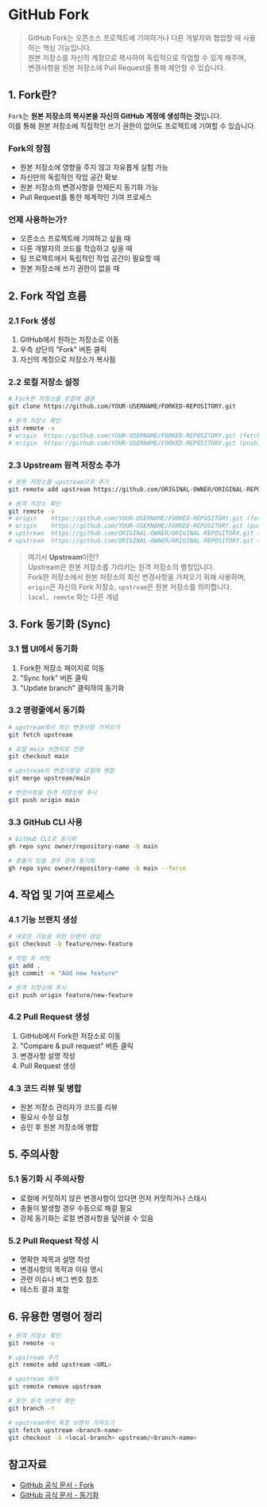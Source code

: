 # GitHub Fork

> GitHub Fork는 오픈소스 프로젝트에 기여하거나 다른 개발자와 협업할 때 사용하는 핵심 기능입니다.  
> 원본 저장소를 자신의 계정으로 복사하여 독립적으로 작업할 수 있게 해주며,  
> 변경사항을 원본 저장소에 Pull Request를 통해 제안할 수 있습니다.  

## 1. Fork란?

`Fork`는 **원본 저장소의 복사본을 자신의 GitHub 계정에 생성하는 것**입니다.  
이를 통해 원본 저장소에 직접적인 쓰기 권한이 없어도 프로젝트에 기여할 수 있습니다.

### Fork의 장점

* 원본 저장소에 영향을 주지 않고 자유롭게 실험 가능
* 자신만의 독립적인 작업 공간 확보
* 원본 저장소의 변경사항을 언제든지 동기화 가능
* Pull Request를 통한 체계적인 기여 프로세스

### 언제 사용하는가?

* 오픈소스 프로젝트에 기여하고 싶을 때
* 다른 개발자의 코드를 학습하고 싶을 때
* 팀 프로젝트에서 독립적인 작업 공간이 필요할 때
* 원본 저장소에 쓰기 권한이 없을 때

## 2. Fork 작업 흐름

### 2.1 Fork 생성

1. GitHub에서 원하는 저장소로 이동
2. 우측 상단의 "Fork" 버튼 클릭
3. 자신의 계정으로 저장소가 복사됨

### 2.2 로컬 저장소 설정

```bash
# Fork한 저장소를 로컬에 클론
git clone https://github.com/YOUR-USERNAME/FORKED-REPOSITORY.git

# 원격 저장소 확인
git remote -v
# origin  https://github.com/YOUR-USERNAME/FORKED-REPOSITORY.git (fetch)
# origin  https://github.com/YOUR-USERNAME/FORKED-REPOSITORY.git (push)
```

### 2.3 Upstream 원격 저장소 추가

```bash
# 원본 저장소를 upstream으로 추가
git remote add upstream https://github.com/ORIGINAL-OWNER/ORIGINAL-REPOSITORY.git

# 원격 저장소 확인
git remote -v
# origin    https://github.com/YOUR-USERNAME/FORKED-REPOSITORY.git (fetch)
# origin    https://github.com/YOUR-USERNAME/FORKED-REPOSITORY.git (push)
# upstream  https://github.com/ORIGINAL-OWNER/ORIGINAL-REPOSITORY.git (fetch)
# upstream  https://github.com/ORIGINAL-OWNER/ORIGINAL-REPOSITORY.git (push)
```

> 여기서 **Upstream**이란?  
> Upstream은 원본 저장소를 가리키는 원격 저장소의 별칭입니다.  
> Fork한 저장소에서 원본 저장소의 최신 변경사항을 가져오기 위해 사용하며,  
> `origin`은 자신의 Fork 저장소, `upstream`은 원본 저장소를 의미합니다.  
> `local, remote` 와는 다른 개념

## 3. Fork 동기화 (Sync)

### 3.1 웹 UI에서 동기화

1. Fork한 저장소 페이지로 이동
2. "Sync fork" 버튼 클릭
3. "Update branch" 클릭하여 동기화

### 3.2 명령줄에서 동기화

```bash
# upstream에서 최신 변경사항 가져오기
git fetch upstream

# 로컬 main 브랜치로 전환
git checkout main

# upstream의 변경사항을 로컬에 병합
git merge upstream/main

# 변경사항을 원격 저장소에 푸시
git push origin main
```

### 3.3 GitHub CLI 사용

```bash
# GitHub CLI로 동기화
gh repo sync owner/repository-name -b main

# 충돌이 있을 경우 강제 동기화
gh repo sync owner/repository-name -b main --force
```

## 4. 작업 및 기여 프로세스

### 4.1 기능 브랜치 생성

```bash
# 새로운 기능을 위한 브랜치 생성
git checkout -b feature/new-feature

# 작업 후 커밋
git add .
git commit -m "Add new feature"

# 원격 저장소에 푸시
git push origin feature/new-feature
```

### 4.2 Pull Request 생성

1. GitHub에서 Fork한 저장소로 이동
2. "Compare & pull request" 버튼 클릭
3. 변경사항 설명 작성
4. Pull Request 생성

### 4.3 코드 리뷰 및 병합

* 원본 저장소 관리자가 코드를 리뷰
* 필요시 수정 요청
* 승인 후 원본 저장소에 병합

## 5. 주의사항

### 5.1 동기화 시 주의사항

* 로컬에 커밋하지 않은 변경사항이 있다면 먼저 커밋하거나 스태시
* 충돌이 발생할 경우 수동으로 해결 필요
* 강제 동기화는 로컬 변경사항을 덮어쓸 수 있음

### 5.2 Pull Request 작성 시

* 명확한 제목과 설명 작성
* 변경사항의 목적과 이유 명시
* 관련 이슈나 버그 번호 참조
* 테스트 결과 포함

## 6. 유용한 명령어 정리

```bash
# 원격 저장소 확인
git remote -v

# upstream 추가
git remote add upstream <URL>

# upstream 제거
git remote remove upstream

# 모든 원격 브랜치 확인
git branch -r

# upstream에서 특정 브랜치 가져오기
git fetch upstream <branch-name>
git checkout -b <local-branch> upstream/<branch-name>
```

## 참고자료

* [GitHub 공식 문서 - Fork](https://docs.github.com/ko/pull-requests/collaborating-with-pull-requests/working-with-forks)
* [GitHub 공식 문서 - 동기화](https://docs.github.com/ko/pull-requests/collaborating-with-pull-requests/working-with-forks/syncing-a-fork) 
